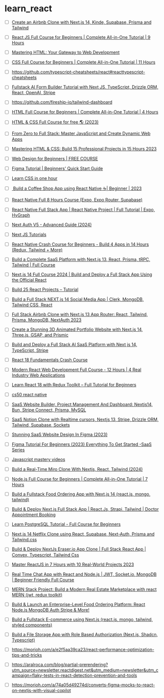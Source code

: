 # learn_react

- [ ] [Create an Airbnb Clone with Next.js 14, Kinde, Supabase, Prisma and Tailwind](https://www.youtube.com/watch?v=x-km17GzInE&t=18041s)
- [ ] [React JS Full Course for Beginners | Complete All-in-One Tutorial | 9 Hours](https://www.youtube.com/watch?v=RVFAyFWO4go)
- [ ] [Mastering HTML: Your Gateway to Web Development](https://www.youtube.com/watch?v=LXGYVvvWhfk&list=PLEO1AP6C14FxaYcZY8LZ3vN-67s53Y9Ph)
- [ ] [CSS Full Course for Beginners | Complete All-in-One Tutorial | 11 Hours](https://www.youtube.com/watch?v=n4R2E7O-Ngo)
- [ ] https://github.com/typescript-cheatsheets/react#reacttypescript-cheatsheets
- [ ] [Fullstack AI Form Builder Tutorial with Next JS, TypeScript, Drizzle ORM, React, OpenAI, Stripe](https://www.youtube.com/watch?v=zzWypOl4JkY)
- [ ] https://github.com/fireship-io/tailwind-dashboard
- [ ] [HTML Full Course for Beginners | Complete All-in-One Tutorial | 4 Hours](https://www.youtube.com/watch?v=mJgBOIoGihA)
- [ ] [HTML & CSS Full Course for free 🌎 (2023)](https://www.youtube.com/watch?v=HGTJBPNC-Gw)
- [ ] [From Zero to Full Stack: Master JavaScript and Create Dynamic Web Apps](https://www.youtube.com/watch?v=H3XIJYEPdus)
- [ ] [Mastering HTML & CSS: Build 15 Professional Projects in 15 Hours 2023](https://www.youtube.com/watch?v=bWACo_pvKxg)
- [ ] [Web Design for Beginners | FREE COURSE](https://www.youtube.com/watch?v=B-ytMSuwbf8)
- [ ] [Figma Tutorial | Beginners' Quick Start Guide](https://www.youtube.com/watch?v=zbVrPZeXZc0)
- [ ] [Learn CSS in one hour](https://www.youtube.com/watch?v=wRNinF7YQqQ)
- [ ] [ Build a Coffee Shop App using React Native ☕| Beginner | 2023](https://www.youtube.com/watch?v=W1Co2M-gsQE)
- [ ] [React Native Full 8 Hours Course (Expo, Expo Router, Supabase)](https://www.youtube.com/watch?v=rIYzLhkG9TA)
- [ ] [React Native Full Stack App | React Native Project | Full Tutorial | Expo, HyGraph](https://www.youtube.com/watch?v=Zs-W12TpAeM)
- [ ] [Next Auth V5 - Advanced Guide (2024)](https://www.youtube.com/watch?v=1MTyCvS05V4)
- [ ] [Next JS Tutorials](https://www.youtube.com/@codewithantonio/videos)
- [ ] [React Native Crash Course for Beginners - Build 4 Apps in 14 Hours (Redux, Tailwind + More)](https://www.youtube.com/watch?v=AkEnidfZnCU)
- [ ]  [Build a Complete SaaS Platform with Next.js 13, React, Prisma, tRPC, Tailwind | Full Course](https://www.youtube.com/watch?v=ucX2zXAZ1I0)
- [ ]  [Next.js 14 Full Course 2024 | Build and Deploy a Full Stack App Using the Official React](https://www.youtube.com/watch?v=wm5gMKuwSYk)
- [ ]  [Build 25 React Projects – Tutorial](https://www.youtube.com/watch?v=5ZdHfJVAY-s)
- [ ]  [Build a Full Stack NEXT.js 14 Social Media App | Clerk, MongoDB, Tailwind CSS, React](https://www.youtube.com/watch?v=yXSdYD_JHN4)
- [ ]  [Full Stack Airbnb Clone with Next.js 13 App Router: React, Tailwind, Prisma, MongoDB, NextAuth 2023](https://www.youtube.com/watch?v=c_-b_isI4vg)
- [ ]  [Create a Stunning 3D Animated Portfolio Website with Next.js 14, Three.js, GSAP, and Prismic](https://www.youtube.com/watch?v=rXDCAAkiC-s)
- [ ]  [Build and Deploy a Full Stack AI SaaS Platform with Next js 14, TypeScript, Stripe](https://www.youtube.com/watch?v=Ahwoks_dawU)
- [ ]  [React 18 Fundamentals Crash Course](https://www.youtube.com/watch?v=jLS0TkAHvRg)
- [ ]  [Modern React Web Development Full Course - 12 Hours | 4 Real Industry Web Applications](https://www.youtube.com/watch?v=XxXyfkrP298)
- [ ]  [Learn React 18 with Redux Toolkit – Full Tutorial for Beginners](https://www.youtube.com/watch?v=2-crBg6wpp0)

- [ ] [cs50 react native](https://www.edx.org/learn/react-native/harvard-university-cs50-s-mobile-app-development-with-react-native)
- [ ] [SaaS Website Builder, Project Management And Dashboard: Nextjs14, Bun, Stripe Connect, Prisma, MySQL](https://www.youtube.com/watch?v=6omuUOZcWL0)
- [ ] [SaaS Notion Clone with Realtime cursors, Nextjs 13, Stripe, Drizzle ORM, Tailwind, Supabase, Sockets](https://www.youtube.com/watch?v=A3l6YYkXzzg)
- [ ] [Stunning SaaS Website Design In Figma (2023)](https://www.youtube.com/watch?v=yC0JPJ2Uf6k)
- [ ] [Figma Tutorial For Beginners (2023) Everything To Get Started -SaaS Series](https://www.youtube.com/watch?v=sEvlKQTx4Tc)
- [ ] [Javascript mastery videos](https://www.youtube.com/@javascriptmastery/videos)
- [ ] [Build a Real-Time Miro Clone With Nextjs, React, Tailwind (2024)](https://www.youtube.com/watch?v=ADJKbuayubE)
- [ ] [Node.js Full Course for Beginners | Complete All-in-One Tutorial | 7 Hours](https://www.youtube.com/watch?v=f2EqECiTBL8)
- [ ] [Build a Fullstack Food Ordering App with Next.js 14 (react.js, mongo, tailwind)](https://www.youtube.com/watch?v=nGoSP3MBV2E)
- [ ] [Build & Deploy Next.js Full Stack App | React.Js, Strapi, Tailwind | Doctor Appointment Booking](https://www.youtube.com/watch?v=Qq7fBgRFQJo)
- [ ] [Learn PostgreSQL Tutorial - Full Course for Beginners](https://www.youtube.com/watch?v=qw--VYLpxG4)
- [ ] [Next.js 14 Netflix Clone using React, Supabase, Next-Auth, Prisma and Tailwind.css](https://www.youtube.com/watch?v=mTW3V2IpOrg)
- [ ] [Build & Deploy NextJs Eraser.io App Clone | Full Stack React App | Convex, Typescript, Tailwind Css](https://www.youtube.com/watch?v=sxn2GPQjJgc)
- [ ] [Master ReactJS in 7 Hours with 10 Real-World Projects 2023](https://www.youtube.com/watch?v=XrwsMN2IWnE)
- [ ] [Real Time Chat App with React and Node.js | JWT, Socket.io, MongoDB | Beginner Friendly Full Course](https://www.youtube.com/watch?v=HwCqsOis894)
- [ ] [MERN Stack Project: Build a Modern Real Estate Marketplace with react MERN (jwt, redux toolkit)](https://www.youtube.com/watch?v=VAaUy_Moivw)
- [ ] [Build & Launch an Enterprise-Level Food Ordering Platform: React Node.js MongoDB Auth Stripe & More!](https://www.youtube.com/watch?v=ardeKHEN1j4)
- [ ] [Build a Fullstack E-commerce using Next.js (react.js, mongo, tailwind, styled components)](https://www.youtube.com/watch?v=dTFXufTgfOE)
- [ ] [Build a File Storage App with Role Based Authorization (Next.js, Shadcn, Typescript)](https://www.youtube.com/watch?v=27hMNWcsa-Y)
- [ ] https://morioh.com/a/e2f5aa39ca23/react-performance-optimization-tips-and-tricks
- [ ] https://aralroca.com/blog/partial-prerendering?utm_source=newsletter.reactdigest.net&utm_medium=newsletter&utm_campaign=flaky-tests-in-react-detection-prevention-and-tools
- [ ] https://morioh.com/a/74a05d49274d/converts-figma-mocks-to-react-on-nextjs-with-visual-copilot




